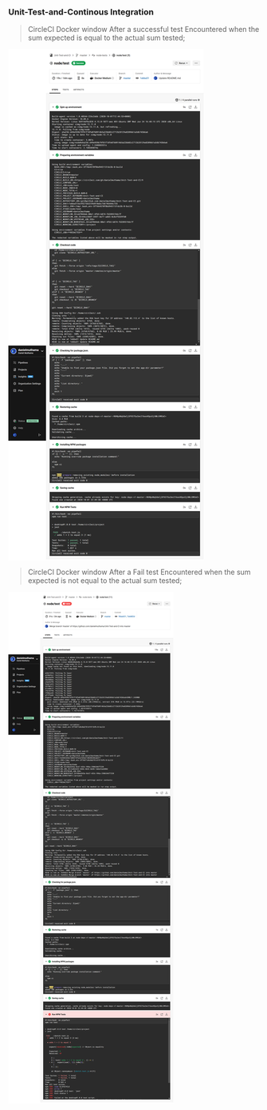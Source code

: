 ### Unit-Test-and-Continous Integration
> CircleCI Docker window After a successful test
Encountered when the sum expected is equal to the actual sum tested;
<img align="center" alt="" width="" src="https://raw.githubusercontent.com/danielmuthama/Unit-Test-and-CI/master/Screenshot_2020-10-01%20node%20test%20(9)%20-%20danielmuthama%20Unit-Test-and-CI(1).png" />

> CircleCI Docker window After a Fail test
Encountered when the sum expected is not equal to the actual sum tested;
<img align="center" alt="" width="" src="https://raw.githubusercontent.com/danielmuthama/Unit-Test-and-CI/master/Screenshot_2020-10-01%20node%20test%20(11)%20-%20danielmuthama%20Unit-Test-and-CI(1).png" />
